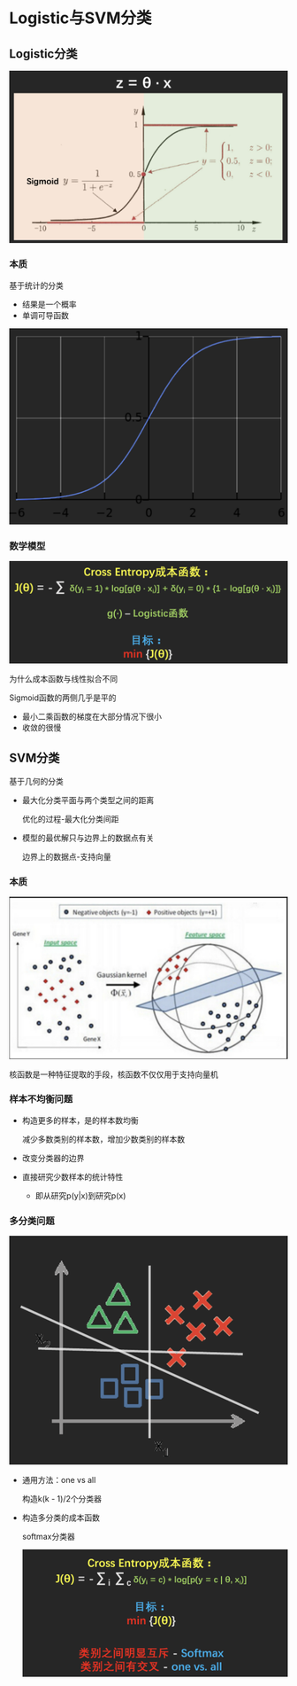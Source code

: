 # Logistic与SVM分类

## Logistic分类

![从线性拟合到logistic分类](../pic/从线性拟合到logistic分类.png)

### 本质

基于统计的分类

- 结果是一个概率
- 单调可导函数

![logistic分类的本质](../pic/logistic分类的本质.png)

### 数学模型

![logistic数学模型](../pic/logistic数学模型.png)

为什么成本函数与线性拟合不同

Sigmoid函数的两侧几乎是平的

- 最小二乘函数的梯度在大部分情况下很小
- 收敛的很慢

## SVM分类

基于几何的分类

- 最大化分类平面与两个类型之间的距离

    优化的过程-最大化分类间距

- 模型的最优解只与边界上的数据点有关

    边界上的数据点-支持向量

### 本质

![核函数的本质](../pic/核函数的本质.png)

核函数是一种特征提取的手段，核函数不仅仅用于支持向量机

### 样本不均衡问题

- 构造更多的样本，是的样本数均衡

    减少多数类别的样本数，增加少数类别的样本数

- 改变分类器的边界

- 直接研究少数样本的统计特性

    - 即从研究p(y|x)到研究p(x)

### 多分类问题

![多分类问题](../pic/多分类问题.png)

- 通用方法：one vs all

    构造k(k - 1)/2个分类器

- 构造多分类的成本函数

    softmax分类器

    ![softmax分类器](../pic/softmax分类器.png)

